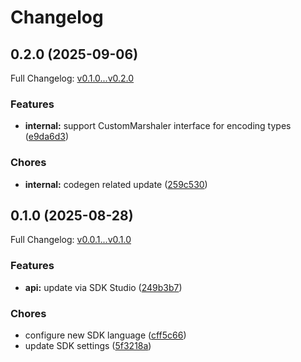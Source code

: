 # Changelog

## 0.2.0 (2025-09-06)

Full Changelog: [v0.1.0...v0.2.0](https://github.com/dataleonlabs/terraform-provider-dataleonlabs/compare/v0.1.0...v0.2.0)

### Features

* **internal:** support CustomMarshaler interface for encoding types ([e9da6d3](https://github.com/dataleonlabs/terraform-provider-dataleonlabs/commit/e9da6d367143e6f36b44c4578eb9d6c48319ce6c))


### Chores

* **internal:** codegen related update ([259c530](https://github.com/dataleonlabs/terraform-provider-dataleonlabs/commit/259c5304cd9e7845375c8ecd156e634003e66c48))

## 0.1.0 (2025-08-28)

Full Changelog: [v0.0.1...v0.1.0](https://github.com/dataleonlabs/terraform-provider-dataleonlabs/compare/v0.0.1...v0.1.0)

### Features

* **api:** update via SDK Studio ([249b3b7](https://github.com/dataleonlabs/terraform-provider-dataleonlabs/commit/249b3b7a1acf1ca1cc87f20d7039cc6646a43b23))


### Chores

* configure new SDK language ([cff5c66](https://github.com/dataleonlabs/terraform-provider-dataleonlabs/commit/cff5c6650e0ba76bc57e9728a886e89594a69534))
* update SDK settings ([5f3218a](https://github.com/dataleonlabs/terraform-provider-dataleonlabs/commit/5f3218a5ca7d4a72c13b7e1e515d983a71a955dc))
